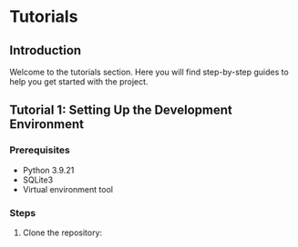 # Tutorials

## Introduction

Welcome to the tutorials section. Here you will find step-by-step guides to help you get started with the project.

## Tutorial 1: Setting Up the Development Environment

### Prerequisites

- Python 3.9.21
- SQLite3
- Virtual environment tool

### Steps

1. Clone the repository:
